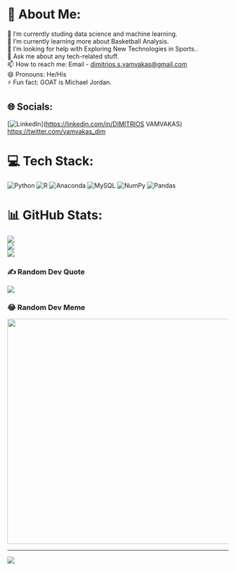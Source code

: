 # 💫 About Me:
🔭 I’m currently studing data science and machine learning.<br>🌱 I’m currently learning more about Basketball Analysis.<br>🤔 I’m looking for help with Exploring New Technologies in Sports..<br>💬 Ask me about any tech-related stuff.<br>📫 How to reach me: Email - dimitrios.s.vamvakas@gmail.com<br>😄 Pronouns: He/His<br>⚡ Fun fact: GOAT is Michael Jordan.


## 🌐 Socials:
[![LinkedIn](https://img.shields.io/badge/LinkedIn-%230077B5.svg?logo=linkedin&logoColor=white)](https://linkedin.com/in/DIMITRIOS VAMVAKAS) 
https://twitter.com/vamvakas_dim

# 💻 Tech Stack:
![Python](https://img.shields.io/badge/python-3670A0?style=flat&logo=python&logoColor=ffdd54) ![R](https://img.shields.io/badge/r-%23276DC3.svg?style=flat&logo=r&logoColor=white) ![Anaconda](https://img.shields.io/badge/Anaconda-%2344A833.svg?style=flat&logo=anaconda&logoColor=white) ![MySQL](https://img.shields.io/badge/mysql-%2300f.svg?style=flat&logo=mysql&logoColor=white) ![NumPy](https://img.shields.io/badge/numpy-%23013243.svg?style=flat&logo=numpy&logoColor=white) ![Pandas](https://img.shields.io/badge/pandas-%23150458.svg?style=flat&logo=pandas&logoColor=white)
# 📊 GitHub Stats:
![](https://github-readme-stats.vercel.app/api?username=Dimitris-Vamvakas&theme=yeblu&hide_border=false&include_all_commits=false&count_private=false)<br/>
![](https://github-readme-streak-stats.herokuapp.com/?user=Dimitris-Vamvakas&theme=yeblu&hide_border=false)<br/>
![](https://github-readme-stats.vercel.app/api/top-langs/?username=Dimitris-Vamvakas&theme=yeblu&hide_border=false&include_all_commits=false&count_private=false&layout=compact)

### ✍️ Random Dev Quote
![](https://quotes-github-readme.vercel.app/api?type=vetical&theme=gruvbox)

### 😂 Random Dev Meme
<img src="https://random-memer.herokuapp.com/" width="512px"/>

---
[![](https://visitcount.itsvg.in/api?id=Dimitris-Vamvakas&icon=0&color=0)](https://visitcount.itsvg.in)
